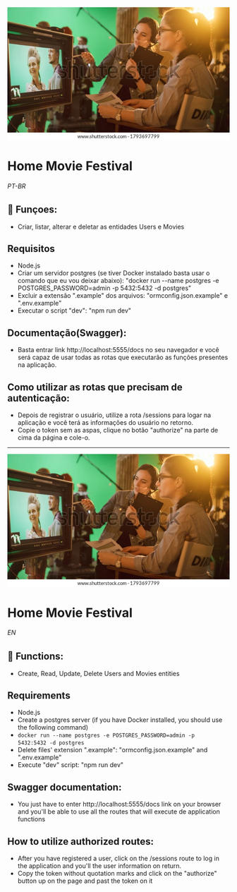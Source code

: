 <img src="headerimage.webp" alt="people working on a movie set">

# Home Movie Festival
###### PT-BR

## 🔧 Funçoes:

- Criar, listar, alterar e deletar as entidades Users e Movies

## Requisitos
- Node.js
- Criar um servidor postgres (se tiver Docker instalado basta usar o comando que eu vou deixar abaixo):
"docker run --name postgres -e POSTGRES_PASSWORD=admin -p 5432:5432 -d postgres"
- Excluir a extensão ".example" dos arquivos: "ormconfig.json.example" e ".env.example"
- Executar o script "dev": "npm run dev"

## Documentação(Swagger):
- Basta entrar link http://localhost:5555/docs no seu navegador e você será capaz de usar todas as rotas que executarão as funções presentes na aplicação.

## Como utilizar as rotas que precisam de autenticação:
- Depois de registrar o usuário, utilize a rota /sessions para logar na aplicação e você terá as informações do usuário no retorno.
- Copie o token sem as aspas, clique no botão "authorize" na parte de cima da página e cole-o.


-----------------------------------------------------------------------------------------------------------------------------------

<img src="headerimage.webp" alt="people working on a movie set">

# Home Movie Festival
###### EN

## 🔧 Functions:

- Create, Read, Update, Delete Users and Movies entities

## Requirements
- Node.js
- Create a postgres server (if you have Docker installed, you should use the following command)
- <code>docker run --name postgres -e POSTGRES_PASSWORD=admin -p 5432:5432 -d postgres</code>
- Delete files' extension ".example": "ormconfig.json.example" and ".env.example"
- Execute "dev" script: "npm run dev"

## Swagger documentation:
- You just have to enter http://localhost:5555/docs link on your browser and you'll be able to use all the routes that will execute de application functions

## How to utilize authorized routes:
- After you have registered a user, click on the /sessions route to log in the application and you'll the user information on return.
- Copy the token without quotation marks and click on the "authorize" button up on the page and past the token on it
